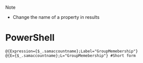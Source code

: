> [!NOTE]
> - Change the name of a property in results

# PowerShell
```
@{Expression={$_.samaccountname};Label="GroupMemebership"}
@{E={$_.samaccountname};L="GroupMemebership"} #Short form
```
